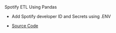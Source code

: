 Spotify ETL Using Pandas

- Add Spotify developer ID and Secrets using .ENV

- [Source Code](https://github.com/jcnghm/Spotify-ETL/blob/master/pandas_spotify_etl.py)